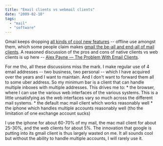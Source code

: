 ```yaml
---
title: "Email clients vs webmail clients"
date: "2009-02-10"
tags: 
  - "mail"
  - "software"
---
```


Gmail keeps dropping [all kinds of cool new features](http://mail.google.com/support/bin/answer.py?hl=en&answer=29418) -- offline use amongst them, which some people claim makes [gmail the be-all and end-all of mail clients](http://www.slate.com/id/2210090/). A reasoned discussion of the pros and cons of native clients vs web clients is up here -- [Alex Payne — The Problem With Email Clients](http://al3x.net/2009/02/08/the-problem-with-email-clients.html).

For me tho, all these discussions miss the mark. I make regular use of 4 email addresses -- two business, two personal -- which I have acquired over the years and I want to maintain. And I don't want to forward them all to some uber address. So my minimum bar is a client that can handle multiple inboxes with multiple addresses. This drives me to: \* the browser, where I can use the various web interfaces of the various systems. This is a little unsatisfying as the web interfaces vary so much across the different mail systems. \* the default mac mail client which works reasonably well \* the iphone which handles multiple accounts reasonably well (tho the limitation of one exchange account sucks)

I use the iphone for about 60-70% of my mail, the mac mail client for about 25-30%, and the web clients for about 5%. The innovation that google is putting into its gmail client is thus largely wasted on me. It all sounds cool but without the ability to handle multiple accounts, I will rarely use it.
